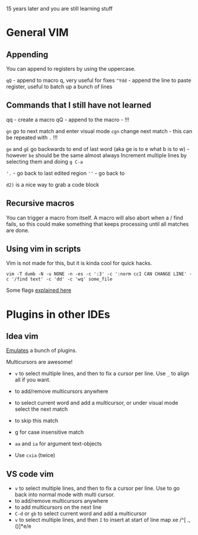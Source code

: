 15 years later and you are still learning stuff

# General VIM

## Appending

You can append to registers by using the uppercase.

`qQ` - append to macro q, very useful for fixes
`"Ydd` - append the line to paste register, useful to batch up a bunch of lines

## Commands that I still have not learned

qq - create a macro
qQ - append to the macro - !!!

`gn` go to next match and enter visual mode
`cgn` change next match - this can be repeated with `.` !!!

`ge` and `gE` go backwards to end of last word (aka ge is to e what b is to w) - however `be` should be the same almost always
Increment multiple lines by selecting them and doing `g C-a`

`'.` - go back to last edited region
`''` - go back to

`d2)` is a nice way to grab a code block

## Recursive macros

You can trigger a macro from itself.
A macro will also abort when a / find fails, so this could make something that keeps processing until all matches are done.

## Using vim in scripts

Vim is not made for this, but it is kinda cool for quick hacks.

    vim -T dumb -N -u NONE -n -es -c ':3' -c ':norm ccI CAN CHANGE LINE' -c '/find text' -c 'dd' -c 'wq' some_file

Some flags [explained here](https://stackoverflow.com/questions/18860020/executing-vim-commands-in-a-shell-script)

# Plugins in other IDEs

## Idea vim

[Emulates](https://github.com/JetBrains/ideavim/wiki/Emulated-plugins) a bunch of plugins.

Multicursors are awesome!

* `v` to select multiple lines, and then <Alt-n> to fix a cursor per line. Use `_` to align all if you want.
* <Shift-Alt-Click> to add/remove multicursors anywhere
* <Alt-n> to select current word and add a multicursor, or under visual mode select the next match
* <Alt-x> to skip this match
* g<Alt-n> for case insensitive match

* `aa` and `ia` for argument text-objects
* Use `cxia` (twice)

## VS code vim

* `v` to select multiple lines, and then <Alt-Shift-i> to fix a cursor per line. Use <Ctrl-c> to go back into normal mode with multi cursor.
* <Shift-Alt-Click> to add/remove multicursors anywhere
* <Ctrl-Alt-Down> to add multicursors on the next line
* `C-d` or `gb` to select current word and add a multicursor
* `v` to select multiple lines, and then `I` to insert at start of line map xe /^[ .,()]*e/e<CR>